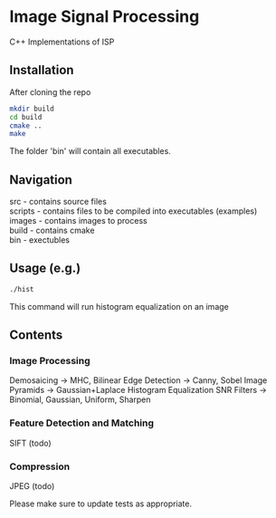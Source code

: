 # Image Signal Processing

C++ Implementations of ISP 

## Installation
After cloning the repo

```bash
mkdir build
cd build
cmake ..
make
```
The folder 'bin' will contain all executables.
## Navigation
src - contains source files \
scripts - contains files to be compiled into executables (examples) \
images - contains images to process \
build - contains cmake \
bin - exectubles


## Usage (e.g.)

```bash
./hist
```
This command will run histogram equalization on an image

## Contents
### Image Processing
Demosaicing -> MHC, Bilinear
Edge Detection -> Canny, Sobel
Image Pyramids -> Gaussian+Laplace
Histogram Equalization
SNR
Filters -> Binomial, Gaussian, Uniform, Sharpen

### Feature Detection and Matching
SIFT (todo)

### Compression
JPEG (todo)



Please make sure to update tests as appropriate.

